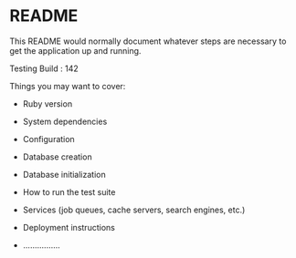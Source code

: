 # README

This README would normally document whatever steps are necessary to get the
application up and running.

Testing Build : 142

Things you may want to cover:

* Ruby version

* System dependencies

* Configuration

* Database creation

* Database initialization

* How to run the test suite

* Services (job queues, cache servers, search engines, etc.)

* Deployment instructions

* ................
